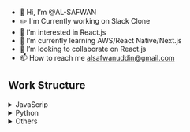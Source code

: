 - 👋 Hi, I’m @AL-SAFWAN
- ✏️️ I'm Currently working on Slack Clone
- 👀 I’m interested in React.js
- 🌱 I’m currently learning AWS/React Native/Next.js
- 💞️ I’m looking to collaborate on React.js
- 📫 How to reach me alsafwanuddin@gmail.com

<!---
AL-SAFWAN/AL-SAFWAN is a ✨ special ✨ repository because its `README.md` (this file) appears on your GitHub profile.
You can click the Preview link to take a look at your changes.
--->



## Work Structure 

<details><summary>JavaScrip </summary>
<p>
  
```
  - GraphQL 
    - Expres server
    - React app with Applo
  - Next/
    - Todo app
  - Node&Express
    - Article app 
  - ReactNative
    - Todo Add
    - Instagram clone
```
</p>
</details>

<details><summary>Python </summary>
<p>
  
```
  - Django 
    - Music player with soptify
    - Lead manager app
  - Flask
    - Article app
```
</p>
</details>
<details><summary>Others </summary>
<p>
  
```
- Whatsapp clone
- Slack clone
- MazeGame js 
- StandApp
```
</p>
</details>



 
